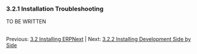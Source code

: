 ### 3.2.1 Installation Troubleshooting

TO BE WRITTEN<br /><br />

Previous: [3.2 Installing ERPNext](install.md "Installing ERPNext") | Next: [3.2.2 Installing Development Side by Side](install-dev.md "nstallation of a Side by Side Development Environment") 
